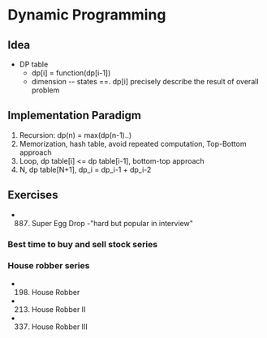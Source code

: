 # Dynamic Programming

## Idea

* DP table
  * dp[i] = function(dp[i-1])
  * dimension -- states  ==. dp[i] precisely describe the result of overall problem

## Implementation Paradigm

1. Recursion: dp(n) = max(dp(n-1)..)
2. Memorization, hash table, avoid repeated computation, Top-Bottom approach
3. Loop, dp table[i] <= dp table[i-1], bottom-top approach
4. N, dp table[N+1], dp_i = dp_i-1 + dp_i-2


## Exercises

* 887. Super Egg Drop -"hard but popular in interview"

### Best time to buy and sell stock series

### House robber series

* 198. House Robber
* 213. House Robber II
* 337. House Robber III

